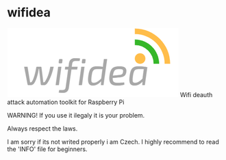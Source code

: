 # wifidea
![img](wifidea.png)
Wifi deauth attack automation toolkit for Raspberry Pi



WARNING! If you use it ilegaly it is your problem.

Always respect the laws.

I am sorry if its not writed properly i am Czech.
I highly recommend to read the 'INFO' file for beginners.

